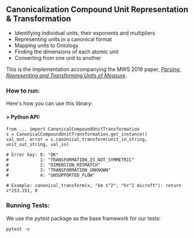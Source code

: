 ## Canonicalization Compound Unit Representation & Transformation
- Identifying individual units, their exponents and multipliers
- Representing units in a canonical format
- Mapping units to Ontology
- Finding the dimensions of each atomic unit
- Converting from one unit to another

This is the implementation accompanying the MWS 2019 paper, [_Parsing, Representing and Transforming Units of Measure_](https://www.momacs.pitt.edu/wp-content/uploads/2019/05/Parsing-Representing-and-Transforming-Units-of-Measure.pdf).

### How to run:
Here's how you can use this library:

#### > Python API:
```
from ... import CanonicalCompoundUnitTransformation
s = CanonicalCompoundUnitTransformation.get_instance()
val_out, error = s.canonical_transform(unit_in_string, unit_out_string, val_in)

# Error key: 0: "OK"
#            1: "TRANSFORMATION_IS_NOT_SYMMETRIC"
#            2: "DIMENSION_MISMATCH"
#            3: "TRANSFORMATION_UNKNOWN"
#            4: "UNSUPPORTED_FLOW"

# Example: canonical_transform(x, "km s^2", "hr^2 microft"): return x*253.151, 0
```

### Running Tests:
We use the pytest package as the base framework for our tests:
```
pytest -v
```